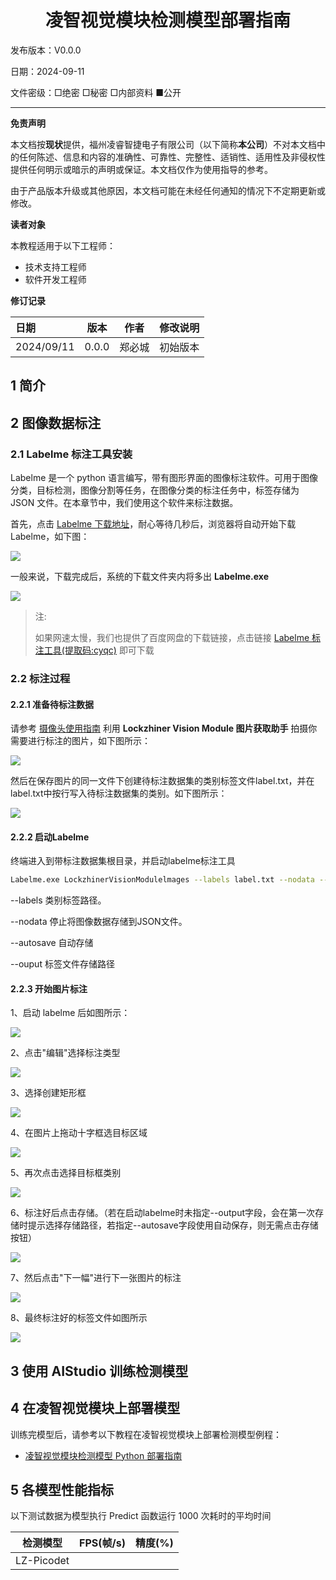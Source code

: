 <h1 align="center">凌智视觉模块检测模型部署指南</h1>

发布版本：V0.0.0

日期：2024-09-11

文件密级：□绝密 □秘密 □内部资料 ■公开  

---

**免责声明**  

本文档按**现状**提供，福州凌睿智捷电子有限公司（以下简称**本公司**）不对本文档中的任何陈述、信息和内容的准确性、可靠性、完整性、适销性、适用性及非侵权性提供任何明示或暗示的声明或保证。本文档仅作为使用指导的参考。  

由于产品版本升级或其他原因，本文档可能在未经任何通知的情况下不定期更新或修改。  

**读者对象**  

本教程适用于以下工程师：  

- 技术支持工程师  
- 软件开发工程师  

**修订记录**  

| **日期**   | **版本** | **作者** | **修改说明** |
| :--------- | -------- | -------- | ------------ |
| 2024/09/11 | 0.0.0    | 郑必城     | 初始版本     |

## 1 简介

## 2 图像数据标注
### 2.1 Labelme 标注工具安装

Labelme 是一个 python 语言编写，带有图形界面的图像标注软件。可用于图像分类，目标检测，图像分割等任务，在图像分类的标注任务中，标签存储为 JSON 文件。在本章节中，我们使用这个软件来标注数据。

首先，点击 [Labelme 下载地址](https://sourceforge.net/projects/labelme-ima-polygonal.mirror/files/v5.5.0/Labelme.exe/download)，耐心等待几秒后，浏览器将自动开始下载 Labelme，如下图：

![](images/sourceForge.png)

一般来说，下载完成后，系统的下载文件夹内将多出 **Labelme.exe**

![](images/download.png)

> 注:
> 
> 如果网速太慢，我们也提供了百度网盘的下载链接，点击链接 [Labelme 标注工具(提取码:cyqc)](https://pan.baidu.com/s/1ssdBXxhoE1tME3nh-xqNzQ) 即可下载
>
### 2.2 标注过程
#### 2.2.1 准备待标注数据
请参考 [摄像头使用指南](../../periphery/capture/README.md) 利用 **Lockzhiner Vision Module 图片获取助手** 拍摄你需要进行标注的图片，如下图所示：

![](images/capture_images.png)

然后在保存图片的同一文件下创建待标注数据集的类别标签文件label.txt，并在label.txt中按行写入待标注数据集的类别。如下图所示：

![](images/label.png)

#### 2.2.2 启动Labelme
终端进入到带标注数据集根目录，并启动labelme标注工具

```bash
Labelme.exe LockzhinerVisionModulelmages --labels label.txt --nodata --autosave --output annotationss
```

--labels 类别标签路径。

--nodata 停止将图像数据存储到JSON文件。

--autosave 自动存储

--ouput 标签文件存储路径

#### 2.2.3 开始图片标注

1、启动 labelme 后如图所示：

![](images/labelme.png)

2、点击"编辑"选择标注类型

![](images/labelme_compile.png)

3、选择创建矩形框

![](images/labelme_Create_rectangle.png)

4、在图片上拖动十字框选目标区域

![](images/labelme_Select_target.png)

5、再次点击选择目标框类别

![](images/labelme_category.png)

6、标注好后点击存储。（若在启动labelme时未指定--output字段，会在第一次存储时提示选择存储路径，若指定--autosave字段使用自动保存，则无需点击存储按钮）

![](images/labelme_save.png)

7、然后点击"下一幅"进行下一张图片的标注

![](images/labelme_next.png)

8、最终标注好的标签文件如图所示

![](images/Annotate_images.png)
## 3 使用 AIStudio 训练检测模型

## 4 在凌智视觉模块上部署模型

训练完模型后，请参考以下教程在凌智视觉模块上部署检测模型例程：

<!-- * [凌智视觉模块检测模型 C++ 部署指南](./cpp/README.md) -->
* [凌智视觉模块检测模型 Python 部署指南](./python/README.md)

## 5 各模型性能指标

以下测试数据为模型执行 Predict 函数运行 1000 次耗时的平均时间

| 检测模型 | FPS(帧/s) | 精度(%) |
|:-------:|:----:|:----:|
|LZ-Picodet|||